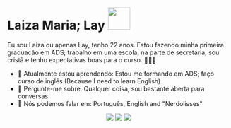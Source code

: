 # Laiza Maria; Lay <img src="https://media3.giphy.com/media/v1.Y2lkPTZjMDliOTUydWVqaGt1MDNkNGYxYzNidnRudGd5b2JoeHUxdTJhaTNudWplY2F4diZlcD12MV9pbnRlcm5hbF9naWZfYnlfaWQmY3Q9Zw/22NYvLbcSr9eHW92Rh/source.gif" width="50px">

Eu sou Laiza ou apenas Lay, tenho 22 anos. Estou fazendo minha primeira graduação em ADS; trabalho em uma escola, na parte de secretária; sou cristã e tenho expectativas boas para o curso. 👨🏻‍💻 

- 🚀 Atualmente estou aprendendo: Estou me formando em ADS; faço curso de inglês (Because I need to learn English)
- 💬 Pergunte-me sobre: Qualquer coisa, sou bastante aberta para conversas.
- 📣 Nós podemos falar em: Português, English and "Nerdolisses"

<div align="center">

  <a href="#" alt="Gmail">
    <img src="https://img.shields.io/badge/-Gmail-FF0000?style=flat-square&labelColor=FF0000&logo=gmail&logoColor=white&link=LINK-DO-SEU-EMAIL"/></a>

  <a href="#" alt="Linkedin">
    <img src="https://img.shields.io/badge/-Linkedin-0e76a8?style=flat-square&logo=Linkedin&logoColor=white&link=LINK-DO-SEU-LINKEDIN" /></a>

  <a href="#" alt="Instagram">
    <img src="https://img.shields.io/badge/-Instagram-DF0174?style=flat-square&labelColor=DF0174&logo=instagram&logoColor=white&link=LINK-DO-SEU-INSTAGRAM"/></a>

</div>
